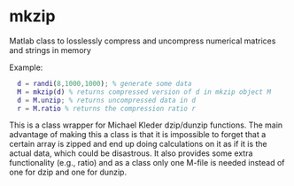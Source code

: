 # mkzip
Matlab class to losslessly compress and uncompress numerical matrices and strings in memory
 
Example:
```matlab
  d = randi(8,1000,1000); % generate some data
  M = mkzip(d) % returns compressed version of d in mkzip object M
  d = M.unzip; % returns uncompressed data in d 
  r = M.ratio % returns the compression ratio r
```
This is a class wrapper for Michael Kleder dzip/dunzip functions.
The main advantage of making this a class is that it is impossible
to forget that a certain array is zipped and end up doing
calculations on it as if it is the actual data, which could be
disastrous. It also provides some extra functionality (e.g., ratio)
and as a class only one M-file is needed instead of one for dzip 
and one for dunzip.

